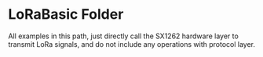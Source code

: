 # LoRaBasic Folder

All examples in this path, just directly call the SX1262 hardware layer to transmit LoRa signals, and do not include any operations with protocol layer.